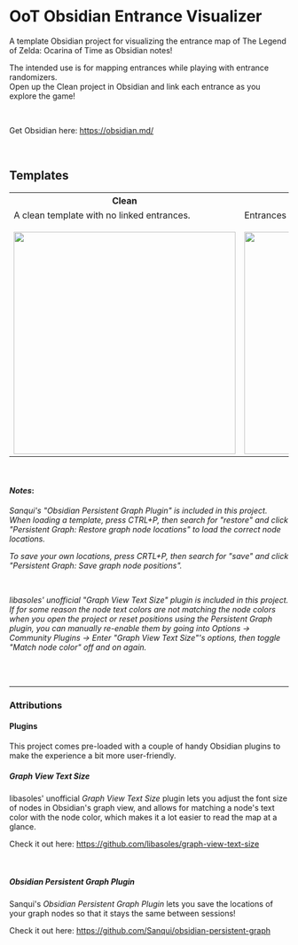 # OoT Obsidian Entrance Visualizer
A template Obsidian project for visualizing the entrance map of The Legend of Zelda: Ocarina of Time as Obsidian notes!

The intended use is for mapping entrances while playing with entrance randomizers.<br>
Open up the Clean project in Obsidian and link each entrance as you explore the game!

<br>

Get Obsidian here: https://obsidian.md/

<br>

## Templates
<table>
  <tr>
    <th> Clean </th>
    <th> Real Map </th>
  </tr>
  <tr>
    <td>
      A clean template with no linked entrances.<br><br>
      <img src="https://github.com/user-attachments/assets/e12bda2a-f004-4f1e-a4a6-6543bdd9054d" width="400">
    </td>
    <td>
      Entrances are linked as they are in the real game!<br><br>
      <img src="https://github.com/user-attachments/assets/fec7a97e-d645-463b-be7a-0cb1acc39601" width="400">
    </td>
  </tr>
</table>

<br>

#### _Notes_:
_Sanqui's "Obsidian Persistent Graph Plugin" is included in this project.<br>
When loading a template, press CTRL+P, then search for "restore" and click "Persistent Graph: Restore graph node locations" to load the correct node locations._

_To save your own locations, press CRTL+P, then search for "save" and click "Persistent Graph: Save graph node positions"._

<br>

_libasoles' unofficial "Graph View Text Size" plugin is included in this project.<br>
If for some reason the node text colors are not matching the node colors when you open the project or reset positions using the Persistent Graph plugin, you can manually re-enable them by going into Options -> Community Plugins -> Enter "Graph View Text Size"'s options, then toggle "Match node color" off and on again._

<br><br>
<hr>

### Attributions
#### Plugins
This project comes pre-loaded with a couple of handy Obsidian plugins to make the experience a bit more user-friendly.

##### Graph View Text Size
libasoles' unofficial _Graph View Text Size_ plugin lets you adjust the font size of nodes in Obsidian's graph view, and allows for matching a node's text color with the node color, which makes it a lot easier to read the map at a glance.

Check it out here: https://github.com/libasoles/graph-view-text-size

<br>

##### Obsidian Persistent Graph Plugin
Sanqui's _Obsidian Persistent Graph Plugin_ lets you save the locations of your graph nodes so that it stays the same between sessions!

Check it out here: https://github.com/Sanqui/obsidian-persistent-graph


